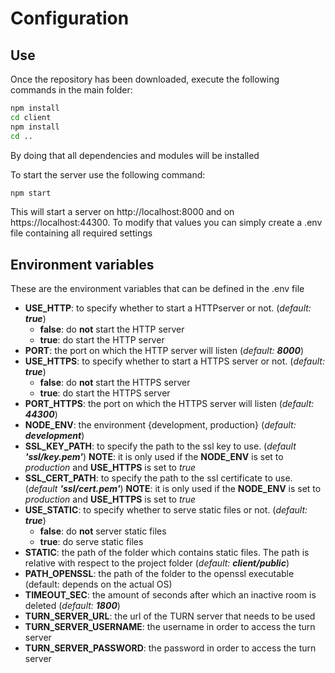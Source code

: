 # Configuration

## Use

Once the repository has been downloaded, execute the following commands in the main folder:

```bash
npm install
cd client
npm install
cd ..
```

By doing that all dependencies and modules will be installed



To start the server use the following command:

```bash
npm start
```

This will start a server on http://localhost:8000 and on https://localhost:44300. To modify that values you can simply create a .env file containing all required settings



## Environment variables

These are the environment variables that can be defined in the .env file

* **USE_HTTP**: to specify whether to start a HTTPserver or not. (_default: **true**_)
  * **false**: do **not** start the HTTP server
  * **true**: do start the HTTP server
* **PORT**: the port on which the HTTP server will listen (_default: **8000**_)
* **USE_HTTPS**: to specify whether to start a HTTPS server or not. (_default: **true**_)
  * **false**: do **not** start the HTTPS server
  * **true**: do start the HTTPS server
* **PORT_HTTPS**: the port on which the HTTPS server will listen (_default: **44300**_)
* **NODE_ENV**: the environment {development, production} (_default: **development**_)
* **SSL_KEY_PATH**: to specify the path to the ssl key to use.  (_default **'ssl/key.pem'**_)
  **NOTE**: it is only used if the **NODE_ENV** is set to _production_ and **USE_HTTPS** is set to _true_
* **SSL_CERT_PATH**: to specify the path to the ssl certificate to use.  (_default **'ssl/cert.pem'**_)
  **NOTE**: it is only used if the **NODE_ENV** is set to _production_ and **USE_HTTPS** is set to _true_
* **USE_STATIC**: to specify whether to serve static files or not. (_default: **true**_)
  * **false**: do **not** server static files
  * **true**: do serve static files
* **STATIC**: the path of the folder which contains static files. The path is relative with respect to the project folder (_default: **client/public**_)
* **PATH_OPENSSL**: the path of the folder to the openssl executable (default: depends on the actual OS)
* **TIMEOUT_SEC**: the amount of seconds after which an inactive room is deleted (_default: **1800**_)
* **TURN_SERVER_URL**: the url of the TURN server that needs to be used
* **TURN_SERVER_USERNAME**: the username in order to access the turn server
* **TURN_SERVER_PASSWORD**: the password in order to access the turn server
